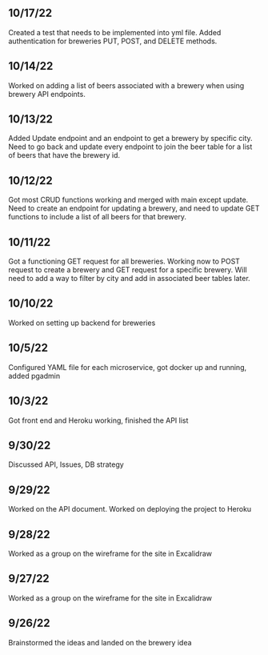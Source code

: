 
## 10/17/22
Created a test that needs to be implemented into yml file. Added authentication for breweries PUT, POST, and DELETE methods.

## 10/14/22
Worked on adding a list of beers associated with a brewery when using brewery API endpoints.

## 10/13/22
Added Update endpoint and an endpoint to get a brewery by specific city. Need to go back and update every endpoint to join the beer table for a list of beers that have the brewery id.

## 10/12/22
Got most CRUD functions working and merged with main except update. Need to create an endpoint for updating a brewery, and need to update GET functions to include a list of all beers for that brewery.

## 10/11/22
Got a functioning GET request for all breweries. Working now to POST request to create a brewery and GET request for a specific brewery. Will need to add a way to filter by city and add in associated beer tables later.

## 10/10/22
Worked on setting up backend for breweries

## 10/5/22
Configured YAML file for each microservice, got docker up and running, added pgadmin

## 10/3/22 
Got front end and Heroku working, finished the API list

## 9/30/22  
Discussed API, Issues, DB strategy

## 9/29/22
Worked on the API document. Worked on deploying the project to Heroku

## 9/28/22  
Worked as a group on the wireframe for the site in Excalidraw

## 9/27/22 
Worked as a group on the wireframe for the site in Excalidraw

## 9/26/22 
Brainstormed the ideas and landed on the brewery idea
